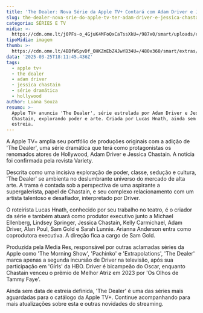 ```yaml
---
title: 'The Dealer: Nova Série da Apple TV+ Contará com Adam Driver e Jessica Chastain'
slug: the-dealer-nova-srie-do-apple-tv-ter-adam-driver-e-jessica-chastain
categoria: SÉRIES E TV
midia: >-
  https://cdn.ome.lt/j0PFs-o_4GjuK4MFoQxCaTssXkU=/987x0/smart/uploads/conteudo/fotos/OMELETE_CAPA_-_2025-03-25T131227.273.png
tipoMidia: imagem
thumb: >-
  https://cdn.ome.lt/4BDfWSpvDf_OHKZmEbZ4JwYB34U=/480x360/smart/extras/conteudos/omelete_THUMB_-_2025-03-25T131150.928.png
data: '2025-03-25T18:11:45.436Z'
tags:
  - apple tv+
  - the dealer
  - adam driver
  - jessica chastain
  - série dramática
  - hollywood
author: Luana Souza
resumo: >-
  Apple TV+ anuncia 'The Dealer', série estrelada por Adam Driver e Jessica
  Chastain, explorando poder e arte. Criada por Lucas Hnath, ainda sem data de
  estreia.
---
```


A Apple TV+ amplia seu portfólio de produções originais com a adição de 'The Dealer', uma série dramática que terá como protagonistas os renomados atores de Hollywood, Adam Driver e Jessica Chastain. A notícia foi confirmada pela revista Variety.

Descrita como uma incisiva exploração de poder, classe, sedução e cultura, 'The Dealer' se ambienta no deslumbrante universo do mercado de alta arte. A trama é contada sob a perspectiva de uma aspirante a supergalerista, papel de Chastain, e seu complexo relacionamento com um artista talentoso e desafiador, interpretado por Driver.

O roteirista Lucas Hnath, conhecido por seu trabalho no teatro, é o criador da série e também atuará como produtor executivo junto a Michael Ellenberg, Lindsey Springer, Jessica Chastain, Kelly Carmichael, Adam Driver, Alan Poul, Sam Gold e Sarah Lunnie. Arianna Anderson entra como coprodutora executiva. A direção fica a cargo de Sam Gold.

Produzida pela Media Res, responsável por outras aclamadas séries da Apple como 'The Morning Show', 'Pachinko' e 'Extrapolations', 'The Dealer' marca apenas a segunda incursão de Driver na televisão, após sua participação em 'Girls' da HBO. Driver é bicampeão do Oscar, enquanto Chastain venceu o prêmio de Melhor Atriz em 2023 por 'Os Olhos de Tammy Faye'.

Ainda sem data de estreia definida, 'The Dealer' é uma das séries mais aguardadas para o catálogo da Apple TV+. Continue acompanhando para mais atualizações sobre esta e outras novidades do streaming.
